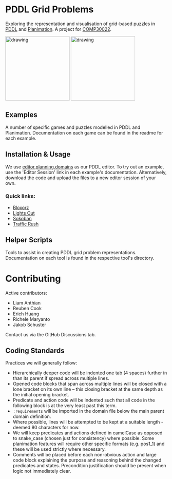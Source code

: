 # PDDL Grid Problems

Exploring the representation and visualisation of grid-based puzzles in [PDDL](https://en.wikipedia.org/wiki/Planning_Domain_Definition_Language) and [Planimation](https://planimation.planning.domains/). A project for [COMP30022](https://handbook.unimelb.edu.au/2023/subjects/comp30022).

<img src="https://prideout.net/blog/group_theory/Bloxorz.gif" alt="drawing" height="200"/>
<img src="https://upload.wikimedia.org/wikipedia/commons/4/4b/Sokoban_ani.gif" alt="drawing" height="200"/>

## Examples

A number of specific games and puzzles modelled in PDDL and Planimation. Documentation on each game can be found in the readme for each example.

## Installation & Usage

We use [editor.planning.domains](http://editor.planning.domains/) as our PDDL editor. To try out an example, use the 'Editor Session' link in each example's documentation. Alternatively, download the code and upload the files to a new editor session of your own.

### Quick links:

- [Bloxorz](examples/bloxorz)
- [Lights Out](examples/lights-out)
- [Sokoban](examples/sokoban)
- [Traffic Rush](examples/traffic-rush)

## Helper Scripts

Tools to assist in creating PDDL grid problem representations. Documentation on each tool is found in the respective tool's directory.

# Contributing

Active contributors:
- Liam Anthian
- Reuben Cook 
- Erich Huang
- Richele Maryanto
- Jakob Schuster

Contact us via the GitHub Discussions tab.

## Coding Standards

Practices we will generally follow:

- Hierarchically deeper code will be indented one tab (4 spaces) further in than its parent if spread across multiple lines.
- Opened code blocks that span across multiple lines will be closed with a lone bracket on its own line – this closing bracket at the same depth as the initial opening bracket.
- Predicate and action code will be indented such that all code in the following block is at the very least past this term.
- `:requirements` will be imported in the domain file below the main parent domain definition.
- Where possible, lines will be attempted to be kept at a suitable length - deemed 80 characters for now.
- We will keep predicates and actions defined in camelCase as opposed to snake_case (chosen just for consistency) where possible. Some planimation features will require other specific formats (e.g. pos1_1) and these will be used strictly where necessary.
- Comments will be placed before each non-obvious action and large code block explaining the purpose and reasoning behind the changed predicates and states. Precondition justification should be present when logic not immediately clear.
